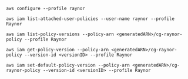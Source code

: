`aws configure --profile raynor`

`aws iam list-attached-user-policies --user-name raynor --profile Raynor`

`aws iam list-policy-versions --policy-arn <generatedARN>/cg-raynor-policy --profile Raynor`

`aws iam get-policy-version --policy-arn <generatedARN>/cg-raynor-policy --version-id <versionID> --profile Raynor`

`aws iam set-default-policy-version --policy-arn <generatedARN>/cg-raynor-policy --version-id <versionID> --profile Raynor`